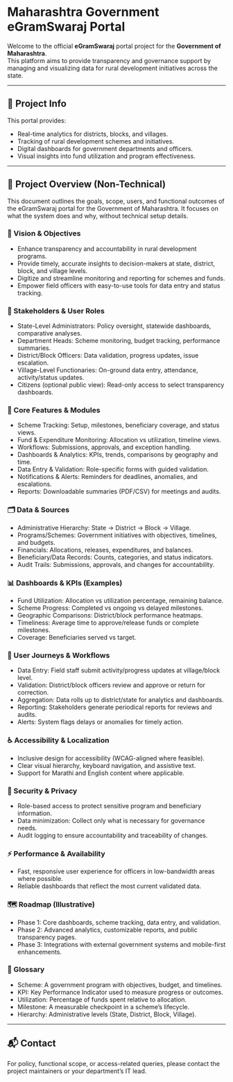 # Maharashtra Government eGramSwaraj Portal

Welcome to the official **eGramSwaraj** portal project for the **Government of Maharashtra**.  
This platform aims to provide transparency and governance support by managing and visualizing data for rural development initiatives across the state.

---

## 📌 Project Info

This portal provides:

- Real-time analytics for districts, blocks, and villages.
- Tracking of rural development schemes and initiatives.
- Digital dashboards for government departments and officers.
- Visual insights into fund utilization and program effectiveness.

---

## 🧭 Project Overview (Non-Technical)

This document outlines the goals, scope, users, and functional outcomes of the eGramSwaraj portal for the Government of Maharashtra. It focuses on what the system does and why, without technical setup details.

### 🎯 Vision & Objectives

- Enhance transparency and accountability in rural development programs.
- Provide timely, accurate insights to decision-makers at state, district, block, and village levels.
- Digitize and streamline monitoring and reporting for schemes and funds.
- Empower field officers with easy-to-use tools for data entry and status tracking.

### 👥 Stakeholders & User Roles

- State-Level Administrators: Policy oversight, statewide dashboards, comparative analyses.
- Department Heads: Scheme monitoring, budget tracking, performance summaries.
- District/Block Officers: Data validation, progress updates, issue escalation.
- Village-Level Functionaries: On-ground data entry, attendance, activity/status updates.
- Citizens (optional public view): Read-only access to select transparency dashboards.

### 🧩 Core Features & Modules

- Scheme Tracking: Setup, milestones, beneficiary coverage, and status views.
- Fund & Expenditure Monitoring: Allocation vs utilization, timeline views.
- Workflows: Submissions, approvals, and exception handling.
- Dashboards & Analytics: KPIs, trends, comparisons by geography and time.
- Data Entry & Validation: Role-specific forms with guided validation.
- Notifications & Alerts: Reminders for deadlines, anomalies, and escalations.
- Reports: Downloadable summaries (PDF/CSV) for meetings and audits.

### 🗂️ Data & Sources

- Administrative Hierarchy: State → District → Block → Village.
- Programs/Schemes: Government initiatives with objectives, timelines, and budgets.
- Financials: Allocations, releases, expenditures, and balances.
- Beneficiary/Data Records: Counts, categories, and status indicators.
- Audit Trails: Submissions, approvals, and changes for accountability.

### 📊 Dashboards & KPIs (Examples)

- Fund Utilization: Allocation vs utilization percentage, remaining balance.
- Scheme Progress: Completed vs ongoing vs delayed milestones.
- Geographic Comparisons: District/block performance heatmaps.
- Timeliness: Average time to approve/release funds or complete milestones.
- Coverage: Beneficiaries served vs target.

### 🔁 User Journeys & Workflows

- Data Entry: Field staff submit activity/progress updates at village/block level.
- Validation: District/block officers review and approve or return for correction.
- Aggregation: Data rolls up to district/state for analytics and dashboards.
- Reporting: Stakeholders generate periodical reports for reviews and audits.
- Alerts: System flags delays or anomalies for timely action.

### ♿ Accessibility & Localization

- Inclusive design for accessibility (WCAG-aligned where feasible).
- Clear visual hierarchy, keyboard navigation, and assistive text.
- Support for Marathi and English content where applicable.

### 🔐 Security & Privacy

- Role-based access to protect sensitive program and beneficiary information.
- Data minimization: Collect only what is necessary for governance needs.
- Audit logging to ensure accountability and traceability of changes.

### ⚡ Performance & Availability

- Fast, responsive user experience for officers in low-bandwidth areas where possible.
- Reliable dashboards that reflect the most current validated data.

### 🗺️ Roadmap (Illustrative)

- Phase 1: Core dashboards, scheme tracking, data entry, and validation.
- Phase 2: Advanced analytics, customizable reports, and public transparency pages.
- Phase 3: Integrations with external government systems and mobile-first enhancements.

### 📖 Glossary

- Scheme: A government program with objectives, budget, and timelines.
- KPI: Key Performance Indicator used to measure progress or outcomes.
- Utilization: Percentage of funds spent relative to allocation.
- Milestone: A measurable checkpoint in a scheme’s lifecycle.
- Hierarchy: Administrative levels (State, District, Block, Village).

---

## 📬 Contact

For policy, functional scope, or access-related queries, please contact the project maintainers or your department’s IT lead.